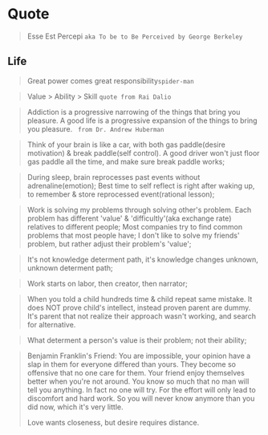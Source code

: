 # Quote
> Esse Est Percepi `aka To be to Be Perceived by George Berkeley`

## Life

> Great power comes great responsibility`spider-man`

> Value > Ability > Skill `quote from Rai Dalio`

> Addiction is a progressive narrowing of the things that bring you pleasure. A good life is a progressive expansion of the things to bring you pleasure.
` from Dr. Andrew Huberman`

> Think of your brain is like a car, with both gas paddle(desire motivation) & break paddle(self control). A good driver won't just floor gas paddle all the time, and make sure break paddle works;

> During sleep, brain reprocesses past events without adrenaline(emotion); Best time to self reflect is right after waking up, to remember & store reprocessed event(rational lesson);

> Work is solving my problems through solving other's problem. Each problem has different 'value' & 'difficultly'(aka exchange rate) relatives to different people;  Most companies try to find common problems that most people have; I don't like to solve my friends' problem, but rather adjust their problem's 'value';

> It's not knowledge determent path, it's knowledge changes unknown, unknown determent path;

> Work starts on labor, then creator, then narrator;

> When you told a child hundreds time & child repeat same mistake. It does NOT prove child's intellect, instead proven parent are dummy. It's parent that not realize their approach wasn't working, and search for alternative.

> What determent a person's value is their problem; not their ability;

> Benjamin Franklin's Friend: You are impossible, your opinion have a slap in them for everyone differed than yours. They become so offensive that no one care for them. Your friend enjoy themselves better when you're not around. You know so much that no man will tell you anything. In fact no one will try. For the effort will only lead to discomfort and hard work. So you will never know anymore than you did now, which it's very little.
>
> Love wants closeness, but desire requires distance.